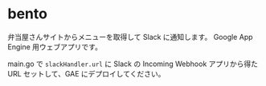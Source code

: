 # bento

弁当屋さんサイトからメニューを取得して Slack に通知します。
Google App Engine 用ウェブアプリです。

main.go で `slackHandler.url` に Slack の Incoming Webhook アプリから得た URL セットして、GAE にデプロイしてください。
 